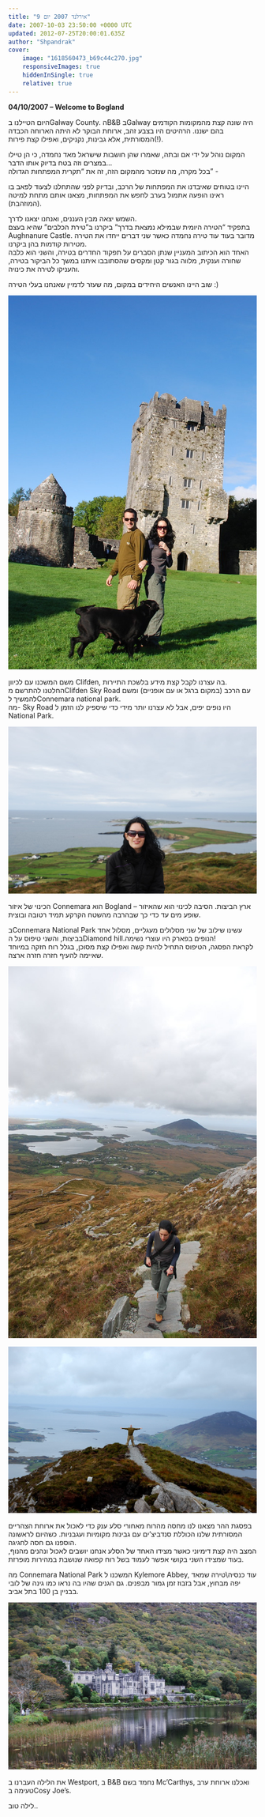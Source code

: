 ```yaml
---
title: "אירלנד 2007 יום 9"
date: 2007-10-03 23:50:00 +0000 UTC
updated: 2012-07-25T20:00:01.635Z
author: "Shpandrak"
cover:
    image: "1618560473_b69c44c270.jpg"
    responsiveImages: true
    hiddenInSingle: true
    relative: true
---
```


**04/10/2007 – Welcome to Bogland**

היום הטיילנו בGalway County. הB&amp;B בGalway היה שונה קצת מהמקומות הקודמים בהם ישננו. הרהיטים היו בצבע זהב, ארוחת הבוקר לא היתה הארוחה הכבדה המסורתית, אלא גבינות, נקניקים, ואפילו קצת פירות(!).

המקום נוהל על ידי אם ובתה, שאמרו שהן חושבות שישראל מאד נחמדה, כי הן טיילו במצרים וזה בטח בדיוק אותו הדבר…  
בכל מקרה, מה שנזכור מהמקום הזה, זה את “תקרית המפתחות הגדולה” -

היינו בטוחים שאיבדנו את המפתחות של הרכב, ובדיוק לפני שהתחלנו לצעוד לפאב בו ראינו הופעה אתמול בערב לחפש את המפתחות, מצאנו אותם מתחת למיטה (המוזהבת).

השמש יצאה מבין העננים, ואנחנו יצאנו לדרך.  
בתפקיד “הטירה היומית שבמילא נמצאת בדרך” ביקרנו ב”טירת הכלבים” שהיא בעצם Aughnanure Castle. מדובר בעוד עוד טירה נחמדה כאשר שני דברים ייחדו את הטירה מטירות קודמות בהן ביקרנו.  
האחד הוא הכיתוב המעניין שנתן הסברים על תפקוד החדרים בטירה, והשני הוא כלבה שחורה וענקית, מלווה בגור קטן ומקסים שהסתובבו איתנו במשך כל הביקור בטירה, והעניקו לטירה את כינויה.

שוב היינו האנשים היחידים במקום, מה שעזר לדמיין שאנחנו בעלי הטירה :)

![](1618233456_863a01421e.jpg "נמלה מפוחדת על רקע “טירת הכלבים”")

משם המשכנו עם לכיוון Clifden, בה עצרנו לקבל קצת מידע בלשכת התיירות.  
החלטנו להתרשם מClifden Sky Road עם הרכב (במקום ברגל או עם אופניים) ומשם להמשיך לConnemara national park.  
מה- Sky Road היו נופים יפים, אבל לא עצרנו יותר מידי כדי שיספיק לנו הזמן ל National Park.

![](1617490389_0b09814863.jpg "Clifden Sky Road, Conemara, Galway County")

הכינוי של איזור Connemara הוא Bogland – ארץ הביצות. הסיבה לכינוי הוא שהאיזור שופע מים עד כדי כך שבהרבה מהשטח הקרקע תמיד רטובה ובוצית.

בConnemara National Park עשינו שילוב של שני מסלולים מעגליים, מסלול אחד בביצות, והשני טיפוס על הDiamond hill.הנופים בפארק היו עוצרי נשימה!  
לקראת הפסגה, הטיפוס התחיל להיות קשה ואפילו קצת מסוכן, בגלל רוח חזקה במיוחד שאיימה להעיף חזרה חזרה ארצה.

![](1618950792_a6751a4b2d.jpg "יעל בדרך לפסגה - Diamond hill")



![](1618560473_b69c44c270.jpg "בדרך לפסגה - Diamond hill")

בפסגת ההר מצאנו לנו מחסה מהרוח מאחורי סלע ענק כדי לאכול את ארוחת הצהריים המסורתית שלנו הכוללת סנדביצ’ים עם גבינות מקומיות ועגבניות. כשהיום לראשונה הוספנו גם חסה לחגיגה.  
המצב היה קצת דימיוני כאשר מצידו האחד של הסלע אנחנו יושבים לאכול ונהנים מהנוף, בעוד שמצידו השני בקושי אפשר לעמוד בשל רוח קפואה שנושבת במהירות מופרזת.

מה Connemara National Park המשכנו ל Kylemore Abbey, עוד כנסיה\\טירה שמאד יפה מבחוץ, אבל בזבוז זמן גמור מבפנים. גם הגנים שהיו בה נראו כמו גינה של לובי בבניין בן 100 בתל אביב.

![](1619678174_fa9e3983ab.jpg "Kylemore Abbey - יפה מבחוץ")

את הלילה העברנו ב Westport, ב B&amp;B נחמד בשם Mc’Carthys, ואכלנו ארוחת ערב טעימה בCosy Joe’s.

לילה טוב..

